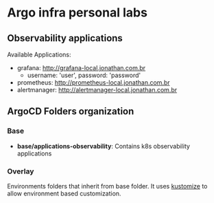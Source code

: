 # Argo infra personal labs

## Observability applications

Available Applications:

- grafana: <http://grafana-local.jonathan.com.br>
  - username: 'user', password: 'password'
- prometheus: <http://prometheus-local.jonathan.com.br>
- alertmanager: <http://alertmanager-local.jonathan.com.br>

## ArgoCD Folders organization

### Base

- **base/applications-observability**: Contains k8s observability applications

### Overlay

Environments folders that inherit from base folder. It uses [kustomize](https://github.com/kubernetes-sigs/kustomize) to allow environment based customization.
